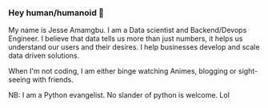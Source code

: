 ### Hey human/humanoid 👋

My name is Jesse Amamgbu. I am a Data scientist and Backend/Devops Engineer. I believe that data tells us more than just numbers, it helps us understand our users and their desires. I help businesses develop and scale data driven solutions.


When I'm not coding, I am either binge watching Animes, blogging or sight-seeing with friends. 

NB: I am a Python evangelist. No slander of python is welcome. Lol
<!--
**Amamgbu/Amamgbu** is a ✨ _special_ ✨ repository because its `README.md` (this file) appears on your GitHub profile.

Here are some ideas to get you started:

- 🔭 I’m currently working on ...
- 🌱 I’m currently learning ...
- 👯 I’m looking to collaborate on ...
- 🤔 I’m looking for help with ...
- 💬 Ask me about ...
- 📫 How to reach me: ...
- 😄 Pronouns: ...
- ⚡ Fun fact: ...
-->
